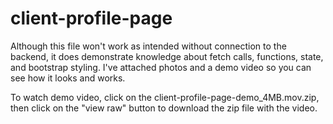 # client-profile-page

Although this file won't work as intended without connection to the backend, it does demonstrate knowledge about fetch calls, functions, state, and bootstrap styling.
I've attached photos and a demo video so you can see how it looks and works. 

To watch demo video, click on the client-profile-page-demo_4MB.mov.zip, then click on the "view raw" button to download the zip file with the video. 
